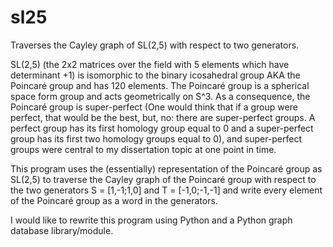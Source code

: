 # sl25
Traverses the Cayley graph of SL(2,5) with respect to two generators.

SL(2,5) (the 2x2 matrices over the field with 5 elements which have determinant +1) is isomorphic to the binary icosahedral group AKA the Poincaré group and has 120 elements. The Poincaré group is a spherical space form group and acts geometrically on S^3. As a consequence, the Poincaré group is super-perfect (One would think that if a group were perfect, that would be the best, but, no: there are super-perfect groups. A perfect group has its first homology group equal to 0 and a super-perfect group has its first two homology groups equal to 0), and super-perfect groups were central to my dissertation topic at one point in time.

This program uses the (essentially) representation of the Poincaré group as SL(2,5) to traverse the Cayley graph of the Poincaré group with respect to the two generators S = [1,-1;1,0] and T = [-1,0;-1,-1] and write every element of the Poincaré group as a word in the generators.

I would like to rewrite this program using Python and a Python graph database library/module.
